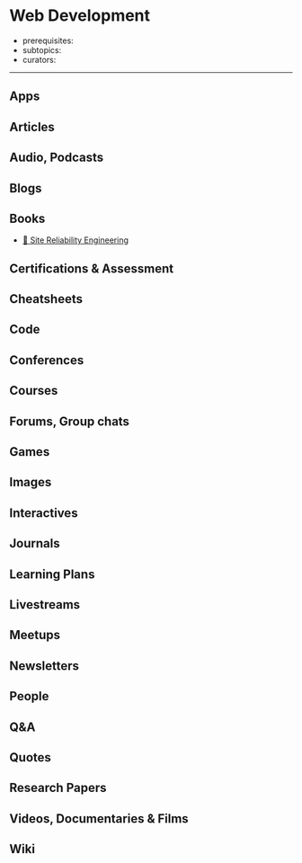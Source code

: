 # Web Development

- prerequisites:
- subtopics:
- curators:

------

## Apps

## Articles

## Audio, Podcasts

## Blogs

## Books

- [📖 Site Reliability Engineering](https://landing.google.com/sre/book.html)


## Certifications & Assessment

## Cheatsheets

## Code

## Conferences

## Courses

## Forums, Group chats

## Games

## Images

## Interactives

## Journals

## Learning Plans

## Livestreams

## Meetups

## Newsletters

## People

## Q&A

## Quotes

## Research Papers

## Videos, Documentaries & Films

## Wiki
